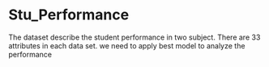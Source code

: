 # Stu_Performance
The dataset describe the student performance in two subject. There are 33 attributes in each data set. we need to apply best model to analyze the performance
